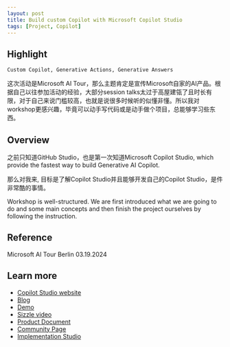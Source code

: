 ```yaml
---
layout: post
title: Build custom Copilot with Microsoft Copilot Studio
tags: [Project, Copilot]
---
```


## Highlight 

```text
Custom Copilot, Generative Actions, Generative Answers
```

这次活动是Microsoft AI Tour，那么主题肯定是宣传Microsoft自家的AI产品。根据自己以往参加活动的经验，大部分session talks太过于高屋建瓴了且时长有限，对于自己来说门槛较高，也就是说很多时候听的似懂非懂。所以我对workshop更感兴趣，毕竟可以动手写代码或是动手做个项目，总能够学习些东西。

## Overview

之前只知道GitHub Studio，也是第一次知道Microsoft Copilot Studio, which provide the fastest way to build Generative AI Copilot.

那么对我来, 目标是了解Copilot Studio并且能够开发自己的Copilot Studio，是件非常酷的事情。

Workshop is well-structured. We are first introduced what we are going to do and some main concepts and then finish the project ourselves by following the instruction.









## Reference

Microsoft AI Tour Berlin 03.19.2024

## Learn more

* [Copilot Studio website](aka.ms/copilotstudio)  
* [Blog](aka.ms/copilotstudioblog)  
* [Demo](aka.ms/copilotstudiodemo)  
* [Sizzle video](aka.ms/copilotstudiosizzle)  
* [Product Document](aka.ms/copilotstudiodocs)  
* [Community Page](aka.ms/copilotstudiocommunity)  
* [Implementation Studio](aka.ms/CopilotStudioImplenmentationGuide)
